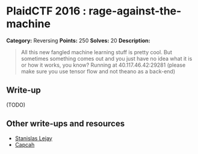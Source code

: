 # PlaidCTF 2016 : rage-against-the-machine

**Category:** Reversing
**Points:** 250
**Solves:** 20
**Description:**

> All this new fangled machine learning stuff is pretty cool. But sometimes something comes out and you just have no idea what it is or how it works, you know? Running at 40.117.46.42:29281 (please make sure you use tensor flow and not theano as a back-end)

## Write-up

(TODO)

## Other write-ups and resources

* [Stanislas Lejay](http://p1kachu.pluggi.fr/writeup/re/2016/04/18/plaid-ratm-writeup/)
* [Capcah](https://gist.github.com/Capcah/d2657b6b4e4e533226350a855c17dec6)
